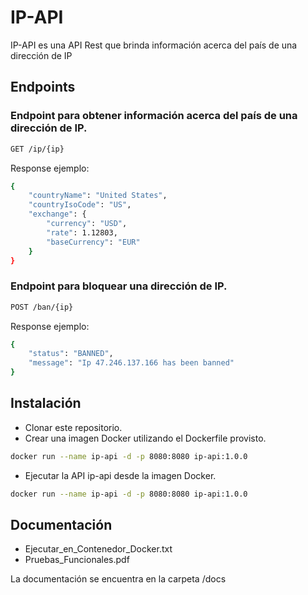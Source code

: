 # IP-API

IP-API es una API Rest que brinda información acerca del país de una dirección de IP

## Endpoints

### Endpoint para obtener información acerca del país de una dirección de IP.

```bash
GET /ip/{ip}
```

Response ejemplo:

```bash
{
    "countryName": "United States",
    "countryIsoCode": "US",
    "exchange": {
        "currency": "USD",
        "rate": 1.12803,
        "baseCurrency": "EUR"
    }
}
```

### Endpoint para bloquear una dirección de IP.

```bash
POST /ban/{ip}
```

Response ejemplo:

```bash
{
    "status": "BANNED",
    "message": "Ip 47.246.137.166 has been banned"
}
```

## Instalación

- Clonar este repositorio.
- Crear una imagen Docker utilizando el Dockerfile provisto.

```bash
docker run --name ip-api -d -p 8080:8080 ip-api:1.0.0
```

- Ejecutar la API ip-api desde la imagen Docker.

```bash
docker run --name ip-api -d -p 8080:8080 ip-api:1.0.0
```

## Documentación

- Ejecutar_en_Contenedor_Docker.txt
- Pruebas_Funcionales.pdf

La documentación se encuentra en la carpeta /docs

